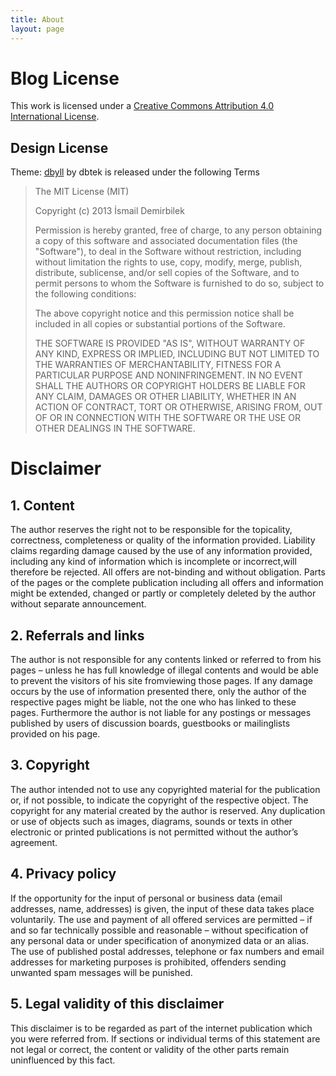 ```yaml
---
title: About
layout: page
---
```


# Blog License
This work is licensed under a [Creative Commons Attribution 4.0 International License](http://creativecommons.org/licenses/by/4.0/).

## Design License
Theme: [dbyll](https://github.com/dbtek/dbyll) by dbtek is released under the following Terms

> The MIT License (MIT)
>
> Copyright (c) 2013 İsmail Demirbilek
>
> Permission is hereby granted, free of charge, to any person obtaining a copy of
> this software and associated documentation files (the "Software"), to deal in
> the Software without restriction, including without limitation the rights to
> use, copy, modify, merge, publish, distribute, sublicense, and/or sell copies of
> the Software, and to permit persons to whom the Software is furnished to do so,
> subject to the following conditions:
>
> The above copyright notice and this permission notice shall be included in all
> copies or substantial portions of the Software.
>
> THE SOFTWARE IS PROVIDED "AS IS", WITHOUT WARRANTY OF ANY KIND, EXPRESS OR
> IMPLIED, INCLUDING BUT NOT LIMITED TO THE WARRANTIES OF MERCHANTABILITY, FITNESS
> FOR A PARTICULAR PURPOSE AND NONINFRINGEMENT. IN NO EVENT SHALL THE AUTHORS OR
> COPYRIGHT HOLDERS BE LIABLE FOR ANY CLAIM, DAMAGES OR OTHER LIABILITY, WHETHER
> IN AN ACTION OF CONTRACT, TORT OR OTHERWISE, ARISING FROM, OUT OF OR IN
> CONNECTION WITH THE SOFTWARE OR THE USE OR OTHER DEALINGS IN THE SOFTWARE.

# Disclaimer

## 1. Content
The author reserves the right not to be responsible for the topicality, correctness, completeness or quality of the information provided. Liability claims regarding damage caused by the use of any information provided, including any kind of information which is incomplete or incorrect,will therefore be rejected. All offers are not-binding and without obligation. Parts of the pages or the complete publication including all offers and information might be extended, changed or partly or completely deleted by the author without separate announcement.

## 2. Referrals and links
The author is not responsible for any contents linked or referred to from his pages – unless he has full knowledge of illegal contents and would be able to prevent the visitors of his site fromviewing those pages. If any damage occurs by the use of information presented there, only the author of the respective pages might be liable, not the one who has linked to these pages. Furthermore the author is not liable for any postings or messages published by users of discussion boards, guestbooks or mailinglists provided on his page.

## 3. Copyright
The author intended not to use any copyrighted material for the publication or, if not possible, to indicate the copyright of the respective object. The copyright for any material created by the author is reserved. Any duplication or use of objects such as images, diagrams, sounds or texts in other electronic or printed publications is not permitted without the author’s agreement.

## 4. Privacy policy
If the opportunity for the input of personal or business data (email addresses, name, addresses) is given, the input of these data takes place voluntarily. The use and payment of all offered services are permitted – if and so far technically possible and reasonable – without specification of any personal data or under specification of anonymized data or an alias. The use of published postal addresses, telephone or fax numbers and email addresses for marketing purposes is prohibited, offenders sending unwanted spam messages will be punished.

## 5. Legal validity of this disclaimer
This disclaimer is to be regarded as part of the internet publication which you were referred from. If sections or individual terms of this statement are not legal or correct, the content or validity of the other parts remain uninfluenced by this fact.
